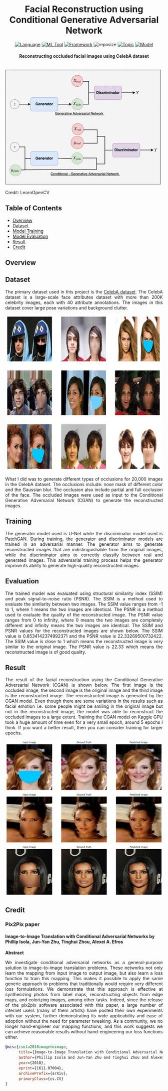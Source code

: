 <h1 align="center">Facial Reconstruction using Conditional Generative Adversarial Network</h1>

<div align="center">

[![Language](https://img.shields.io/badge/Python-darkblue.svg?style=flat&logo=python&logoColor=white)](https://www.python.org)
[![ML Tool](https://img.shields.io/badge/TensorFlow-FF6F00.svg?style=flat&logo=tensorflow&logoColor=white)](https://www.tensorflow.org/)
[![Framework](https://img.shields.io/badge/sklearn-darkorange.svg?style=flat&logo=scikit-learn&logoColor=white)](https://scikit-learn.org/stable/index.html)
![reposize](https://img.shields.io/github/repo-size/Oyebamiji-Micheal/End-to-End-Customer-Churn-Prediction-using-MLflow-and-DVC)
[![Topic](https://img.shields.io/badge/Deep%20Learning-lightblue.svg?style=flat)]()
[![Model](https://img.shields.io/badge/Conditional%20GAN-lightgreen.svg?style=flat)](https://arxiv.org/abs/1611.04076)

</div>

<h4 align="center">Reconstructing occluded facial images using CelebA dataset</h4>

<br />

<img src="images/cover.jpg">
<p>Credit: LearnOpenCV</p>

<h2>Table of Contents</h2>

- [Overview](#overview)
- [Dataset](#dataset)
- [Model Training](#training)
- [Model Evaluation](#evaluation)
- [Result](#result)
- [Credit](#credit)

<a id="overview"></a>
<h2>Overview</h2>
<p align="justify">

</p>

<a id="dataset"></a>
<h2>Dataset</h2>
<p align="justify">
The primary dataset used in this project is the <a href="https://www.kaggle.com/datasets/jessicali9530/celeba-dataset/data">CelebA dataset</a>. The CelebA dataset is a large-scale face attributes dataset with more than 200K celebrity images, each with 40 attribute annotations. The images in this dataset cover large pose variations and background clutter.</p>

<img src="images/dataset.jpg">

<p align="justify">What I did was to generate different types of occlusions for 20,000 images in the CelebA dataset. The occlusions include: nose mask of different color and the Gaussian blur. The occlusion also include partial and full occlusion of the face. The occluded images were used as input to the Conditional Generative Adversarial Network (CGAN) to generate the reconstructed images.</p>

<a id="training"></a>
<h2>Training</h2>
<p align="justify">
The generator model used is U-Net while the discriminator model used is PatchGAN. During training, the generator and discriminator models are trained in an adversarial manner. The generator aims to generate reconstructed images that are indistinguishable from the original images, while the discriminator aims to correctly classify between real and generated images. This adversarial training process helps the generator improve its ability to generate high-quality reconstructed images.
</p>

<a id="evaluation"></a>
<h2>Evaluation</h2>
<p align="justify">
The trained model was evaluated using structural similarity index (SSIM) and peak signal-to-noise ratio (PSNR). The SSIM is a method used to evaluate the similarity between two images. The SSIM value ranges from -1 to 1, where 1 means the two images are identical. The PSNR is a method used to evaluate the quality of the reconstructed image. The PSNR value ranges from 0 to infinity, where 0 means the two images are completely different and infinity means the two images are identical. The SSIM and PSNR values for the reconstructed images are shown below. The SSIM value is 0.8534142374992371 and the PSNR value is 22.33269500732422. The SSIM value is close to 1 which means the reconstructed image is very similar to the original image. The PSNR value is 22.33 which means the reconstructed image is of good quality. 
</p>

<a id="result"></a>
<h2>Result</h2>
<p align="justify">
The result of the facial reconstruction using the Conditional Generative Adversarial Network (CGAN) is shown below. The first image is the occluded image, the second image is the original image and the third image is the reconstructed image. The reconstructed image is generated by the CGAN model. Even though there are some variations in the results such as facial emotion i.e. some people might be smiling in the original image but not in the reconstructed image, the model was able to reconstruct the occluded images to a large extent. Training the CGAN model on Kaggle GPU took a huge amount of time even for a very small epoch, around 5 epochs I think. If you want a better result, then you can consider training for larger epochs.</p>
</p>

<img src="images/result-1.jpg">

<img src="images/result-2.jpg">

<img src="images/result-3.jpg">

<a id="credit"></a>
<h2>Credit</h2>
<h3>Pix2Pix paper</h3>
<h4>Image-to-Image Translation with Conditional Adversarial Networks by Phillip Isola, Jun-Yan Zhu, Tinghui Zhou, Alexei A. Efros</h4>
<strong>Abstract</strong>
<p align="justify">
We investigate conditional adversarial networks as a general-purpose solution to image-to-image translation problems. These networks not only learn the mapping from input image to output image, but also learn a loss function to train this mapping. This makes it possible to apply the same generic approach to problems that traditionally would require very different loss formulations. We demonstrate that this approach is effective at synthesizing photos from label maps, reconstructing objects from edge maps, and colorizing images, among other tasks. Indeed, since the release of the pix2pix software associated with this paper, a large number of internet users (many of them artists) have posted their own experiments with our system, further demonstrating its wide applicability and ease of adoption without the need for parameter tweaking. As a community, we no longer hand-engineer our mapping functions, and this work suggests we can achieve reasonable results without hand-engineering our loss functions either.
</p>


```bibtex
@misc{isola2018imagetoimage,
      title={Image-to-Image Translation with Conditional Adversarial Networks}, 
      author={Phillip Isola and Jun-Yan Zhu and Tinghui Zhou and Alexei A. Efros},
      year={2018},
      eprint={1611.07004},
      archivePrefix={arXiv},
      primaryClass={cs.CV}
}